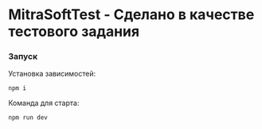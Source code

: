 # MitraSoftTest - Сделано в качестве тестового задания

### Запуск
Установка зависимостей:
```shell
npm i
```

Команда для старта:
```shell
npm run dev
```